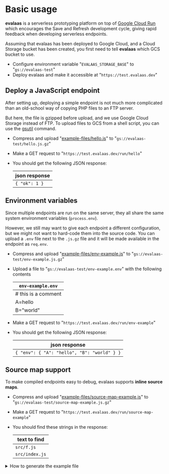 # Basic usage

**evalaas** is a serverless prototyping platform on top of [Google Cloud Run](https://cloud.google.com/run) which encourages the Save and Refresh development cycle, giving rapid feedback when developing serverless endpoints.

Assuming that evalaas has been deployed to Google Cloud, and a Cloud Storage bucket has been created, you first need to tell **evalaas** which GCS bucket to use.

* Configure environment variable "`EVALAAS_STORAGE_BASE`" to "`gs://evalaas-test`"
* Deploy evalaas and make it accessible at "`https://test.evalaas.dev`"

## Deploy a JavaScript endpoint

After setting up, deploying a simple endpoint is not much more complicated than an old-school way of copying PHP files to an FTP server.

But here, the file is gzipped before upload, and we use Google Cloud Storage instead of FTP.
To upload files to GCS from a shell script, you can use the [gsutil](https://cloud.google.com/storage/docs/gsutil) command.

* Compress and upload "[example-files/hello.js](example-files/hello.js)" to "`gs://evalaas-test/hello.js.gz`"
* Make a GET request to "`https://test.evalaas.dev/run/hello`"
* You should get the following JSON response:

  | json response    |
  |------------------|
  | `{ "ok": 1 }`    |

## Environment variables

Since multiple endpoints are run on the same server, they all share the same system environment variables (`process.env`).

However, we still may want to give each endpoint a different configuration, but we might not want to hard-code them into the source code. You can upload a `.env` file next to the `.js.gz` file and it will be made available in the endpoint as `req.env`.

* Compress and upload "[example-files/env-example.js](example-files/env-example.js)" to "`gs://evalaas-test/env-example.js.gz`"
* Upload a file to "`gs://evalaas-test/env-example.env`" with the following contents

  | `env-example.env` |
  | --- |
  | # this is a comment |
  | A=hello |
  | B="world" |

* Make a GET request to "`https://test.evalaas.dev/run/env-example`"
* You should get the following JSON response:

  | json response |
  | --- |
  | `{ "env": { "A": "hello", "B": "world" } }` |

## Source map support

To make compiled endpoints easy to debug, evalaas supports **inline source maps**.

* Compress and upload "[example-files/source-map-example.js](example-files/source-map-example.js)" to "`gs://evalaas-test/source-map-example.js.gz`"
* Make a GET request to "`https://test.evalaas.dev/run/source-map-example`"
* You should find these strings in the response:

  | text to find |
  |------------------|
  | `src/f.js` |
  | `src/index.js` |


<details>
<summary>How to generate the example file</summary>

You can use webpack to generate [example-files/source-map-example.js](example-files/source-map-example.js) with these files:

`src/index.js`:

```js
import f from './f'

export default (req, res) => {
  res.json({ stack: f() })
}
```

`src/f.js`:

```js
export default function foo() {
  return bar()
}

function bar() {
  return new Error('test source map').stack
}
```

`webpack.config.js`:

```js
module.exports = {
  entry: './src/index.js',
  devtool: 'inline-source-map',
  target: 'node',
  mode: 'production',
  output: {
    path: `${__dirname/dist}`,
    filename: 'source-map-example.js',
    library: 'endpoint',
    libraryTarget: 'umd',
  },
}
```

Then run:

```
yarn add --dev webpack webpack-cli && yarn webpack
```

</details>